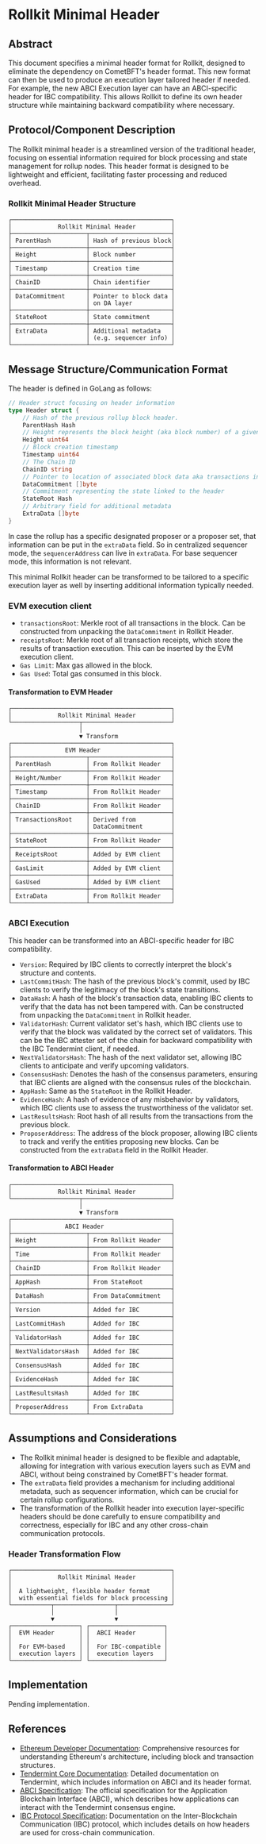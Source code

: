 # Rollkit Minimal Header

## Abstract

This document specifies a minimal header format for Rollkit, designed to eliminate the dependency on CometBFT's header format. This new format can then be used to produce an execution layer tailored header if needed. For example, the new ABCI Execution layer can have an ABCI-specific header for IBC compatibility. This allows Rollkit to define its own header structure while maintaining backward compatibility where necessary.

## Protocol/Component Description

The Rollkit minimal header is a streamlined version of the traditional header, focusing on essential information required for block processing and state management for rollup nodes. This header format is designed to be lightweight and efficient, facilitating faster processing and reduced overhead.

### Rollkit Minimal Header Structure

```ascii
┌─────────────────────────────────────────────┐
│             Rollkit Minimal Header          │
├─────────────────────┬───────────────────────┤
│ ParentHash          │ Hash of previous block│
├─────────────────────┼───────────────────────┤
│ Height              │ Block number          │
├─────────────────────┼───────────────────────┤
│ Timestamp           │ Creation time         │
├─────────────────────┼───────────────────────┤
│ ChainID             │ Chain identifier      │
├─────────────────────┼───────────────────────┤
│ DataCommitment      │ Pointer to block data │
│                     │ on DA layer           │
├─────────────────────┼───────────────────────┤
│ StateRoot           │ State commitment      │
├─────────────────────┼───────────────────────┤
│ ExtraData           │ Additional metadata   │
│                     │ (e.g. sequencer info) │
└─────────────────────┴───────────────────────┘
```

## Message Structure/Communication Format

The header is defined in GoLang as follows:

```go
// Header struct focusing on header information
type Header struct {
    // Hash of the previous rollup block header.
    ParentHash Hash
    // Height represents the block height (aka block number) of a given header
    Height uint64
    // Block creation timestamp
    Timestamp uint64
    // The Chain ID
    ChainID string
    // Pointer to location of associated block data aka transactions in the DA layer
    DataCommitment []byte
    // Commitment representing the state linked to the header
    StateRoot Hash
    // Arbitrary field for additional metadata
    ExtraData []byte
}
```

In case the rollup has a specific designated proposer or a proposer set, that information can be put in the `extraData` field. So in centralized sequencer mode, the `sequencerAddress` can live in `extraData`. For base sequencer mode, this information is not relevant.

This minimal Rollkit header can be transformed to be tailored to a specific execution layer as well by inserting additional information typically needed.

### EVM execution client

- `transactionsRoot`: Merkle root of all transactions in the block. Can be constructed from unpacking the `DataCommitment` in Rollkit Header.
- `receiptsRoot`: Merkle root of all transaction receipts, which store the results of transaction execution. This can be inserted by the EVM execution client.
- `Gas Limit`: Max gas allowed in the block.
- `Gas Used`: Total gas consumed in this block.

#### Transformation to EVM Header

```ascii
┌─────────────────────────────────────────────┐
│             Rollkit Minimal Header          │
└───────────────────┬─────────────────────────┘
                    │
                    ▼ Transform
┌─────────────────────────────────────────────┐
│               EVM Header                    │
├─────────────────────┬───────────────────────┤
│ ParentHash          │ From Rollkit Header   │
├─────────────────────┼───────────────────────┤
│ Height/Number       │ From Rollkit Header   │
├─────────────────────┼───────────────────────┤
│ Timestamp           │ From Rollkit Header   │
├─────────────────────┼───────────────────────┤
│ ChainID             │ From Rollkit Header   │
├─────────────────────┼───────────────────────┤
│ TransactionsRoot    │ Derived from          │
│                     │ DataCommitment        │
├─────────────────────┼───────────────────────┤
│ StateRoot           │ From Rollkit Header   │
├─────────────────────┼───────────────────────┤
│ ReceiptsRoot        │ Added by EVM client   │
├─────────────────────┼───────────────────────┤
│ GasLimit            │ Added by EVM client   │
├─────────────────────┼───────────────────────┤
│ GasUsed             │ Added by EVM client   │
├─────────────────────┼───────────────────────┤
│ ExtraData           │ From Rollkit Header   │
└─────────────────────┴───────────────────────┘
```

### ABCI Execution

This header can be transformed into an ABCI-specific header for IBC compatibility.

- `Version`: Required by IBC clients to correctly interpret the block's structure and contents.
- `LastCommitHash`: The hash of the previous block's commit, used by IBC clients to verify the legitimacy of the block's state transitions.
- `DataHash`: A hash of the block's transaction data, enabling IBC clients to verify that the data has not been tampered with. Can be constructed from unpacking the `DataCommitment` in Rollkit header.
- `ValidatorHash`: Current validator set's hash, which IBC clients use to verify that the block was validated by the correct set of validators. This can be the IBC attester set of the chain for backward compatibility with the IBC Tendermint client, if needed.
- `NextValidatorsHash`: The hash of the next validator set, allowing IBC clients to anticipate and verify upcoming validators.
- `ConsensusHash`: Denotes the hash of the consensus parameters, ensuring that IBC clients are aligned with the consensus rules of the blockchain.
- `AppHash`: Same as the `StateRoot` in the Rollkit Header.
- `EvidenceHash`: A hash of evidence of any misbehavior by validators, which IBC clients use to assess the trustworthiness of the validator set.
- `LastResultsHash`: Root hash of all results from the transactions from the previous block.
- `ProposerAddress`: The address of the block proposer, allowing IBC clients to track and verify the entities proposing new blocks. Can be constructed from the `extraData` field in the Rollkit Header.

#### Transformation to ABCI Header

```ascii
┌─────────────────────────────────────────────┐
│             Rollkit Minimal Header          │
└───────────────────┬─────────────────────────┘
                    │
                    ▼ Transform
┌─────────────────────────────────────────────┐
│               ABCI Header                   │
├─────────────────────┬───────────────────────┤
│ Height              │ From Rollkit Header   │
├─────────────────────┼───────────────────────┤
│ Time                │ From Rollkit Header   │
├─────────────────────┼───────────────────────┤
│ ChainID             │ From Rollkit Header   │
├─────────────────────┼───────────────────────┤
│ AppHash             │ From StateRoot        │
├─────────────────────┼───────────────────────┤
│ DataHash            │ From DataCommitment   │
├─────────────────────┼───────────────────────┤
│ Version             │ Added for IBC         │
├─────────────────────┼───────────────────────┤
│ LastCommitHash      │ Added for IBC         │
├─────────────────────┼───────────────────────┤
│ ValidatorHash       │ Added for IBC         │
├─────────────────────┼───────────────────────┤
│ NextValidatorsHash  │ Added for IBC         │
├─────────────────────┼───────────────────────┤
│ ConsensusHash       │ Added for IBC         │
├─────────────────────┼───────────────────────┤
│ EvidenceHash        │ Added for IBC         │
├─────────────────────┼───────────────────────┤
│ LastResultsHash     │ Added for IBC         │
├─────────────────────┼───────────────────────┤
│ ProposerAddress     │ From ExtraData        │
└─────────────────────┴───────────────────────┘
```

## Assumptions and Considerations

- The Rollkit minimal header is designed to be flexible and adaptable, allowing for integration with various execution layers such as EVM and ABCI, without being constrained by CometBFT's header format.
- The `extraData` field provides a mechanism for including additional metadata, such as sequencer information, which can be crucial for certain rollup configurations.
- The transformation of the Rollkit header into execution layer-specific headers should be done carefully to ensure compatibility and correctness, especially for IBC and any other cross-chain communication protocols.

### Header Transformation Flow

```ascii
┌─────────────────────────────────────────────┐
│             Rollkit Minimal Header          │
│                                             │
│  A lightweight, flexible header format      │
│  with essential fields for block processing │
└───────────┬─────────────────┬───────────────┘
            │                 │
            ▼                 ▼
┌───────────────────┐ ┌─────────────────────┐
│  EVM Header       │ │  ABCI Header        │
│                   │ │                     │
│  For EVM-based    │ │  For IBC-compatible │
│  execution layers │ │  execution layers   │
└───────────────────┘ └─────────────────────┘
```

## Implementation

Pending implementation.

## References

- [Ethereum Developer Documentation](https://ethereum.org/en/developers/docs/): Comprehensive resources for understanding Ethereum's architecture, including block and transaction structures.
- [Tendermint Core Documentation](https://docs.tendermint.com/master/spec/): Detailed documentation on Tendermint, which includes information on ABCI and its header format.
- [ABCI Specification](https://github.com/tendermint/spec/blob/master/spec/abci/abci.md): The official specification for the Application Blockchain Interface (ABCI), which describes how applications can interact with the Tendermint consensus engine.
- [IBC Protocol Specification](https://github.com/cosmos/ibc): Documentation on the Inter-Blockchain Communication (IBC) protocol, which includes details on how headers are used for cross-chain communication.
